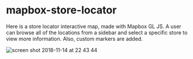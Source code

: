 # mapbox-store-locator

Here is a store locator interactive map, made with Mapbox GL JS. A user can browse all of the locations from a sidebar and select a specific store to view more information. Also, custom markers are added. 

![screen shot 2018-11-14 at 22 43 44](https://user-images.githubusercontent.com/32851028/48515318-b2426400-e860-11e8-8d85-b3afa1e720ef.png)

